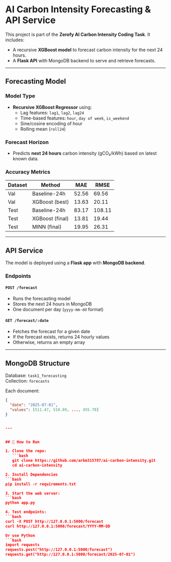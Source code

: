 # AI Carbon Intensity Forecasting & API Service

This project is part of the **Zerofy AI Carbon Intensity Coding Task**. It includes:

- A recursive **XGBoost model** to forecast carbon intensity for the next 24 hours.
- A **Flask API** with MongoDB backend to serve and retrieve forecasts.

---

## Forecasting Model

### Model Type
- **Recursive XGBoost Regressor** using:
  - Lag features: `lag1`, `lag2`, `lag24`
  - Time-based features: `hour`, `day of week`, `is_weekend`
  - Sine/cosine encoding of hour
  - Rolling mean (`roll24`)

### Forecast Horizon
- Predicts **next 24 hours** carbon intensity (gCO₂/kWh) based on latest known data.

### Accuracy Metrics
| Dataset | Method         | MAE     | RMSE    |
|---------|----------------|---------|---------|
| Val     | Baseline-24h   | 52.56  | 69.56  |
| Val     | XGBoost (best) | 13.63  | 20.11  |
| Test    | Baseline-24h   | 83.17  | 108.11 |
| Test    | XGBoost (final)| 13.81  | 19.44  |
| Test    | MINN (final)   | 19.95  | 26.31  |

---


## API Service

The model is deployed using a **Flask app** with **MongoDB backend**.

### Endpoints

#### `POST /forecast`
- Runs the forecasting model
- Stores the next 24 hours in MongoDB
- One document per day (`yyyy-mm-dd` format)

#### `GET /forecast/:date`
- Fetches the forecast for a given date
- If the forecast exists, returns 24 hourly values
- Otherwise, returns an empty array

---

## MongoDB Structure

Database: `task1_forecasting`  
Collection: `forecasts`

Each document:
```json
{
  "date": "2025-07-01",
  "values": [511.47, 510.89, ..., 455.78]
}


---


## 🚀 How to Run

1. Clone the repo:
   ```bash
   git clone https://github.com/arkm315787/ai-carbon-intensity.git
   cd ai-carbon-intensity

2. Install Dependencies
```bash
pip install -r requirements.txt

3. Start the web server:
```bash
python app.py

4. Test endpoints:
```bash
curl -X POST http://127.0.0.1:5000/forecast
curl http://127.0.0.1:5000/forecast/YYYY-MM-DD

Or use Python
```bash
import requests
requests.post("http://127.0.0.1:5000/forecast")
requests.get("http://127.0.0.1:5000/forecast/2025-07-01")


